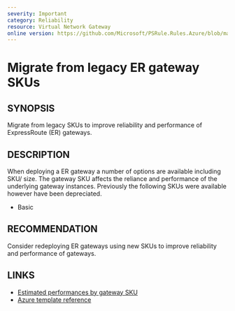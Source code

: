 ```yaml
---
severity: Important
category: Reliability
resource: Virtual Network Gateway
online version: https://github.com/Microsoft/PSRule.Rules.Azure/blob/main/docs/rules/en/Azure.VNG.ERLegacySKU.md
---
```


# Migrate from legacy ER gateway SKUs

## SYNOPSIS

Migrate from legacy SKUs to improve reliability and performance of ExpressRoute (ER) gateways.

## DESCRIPTION

When deploying a ER gateway a number of options are available including SKU/ size.
The gateway SKU affects the reliance and performance of the underlying gateway instances.
Previously the following SKUs were available however have been depreciated.

- Basic

## RECOMMENDATION

Consider redeploying ER gateways using new SKUs to improve reliability and performance of gateways.

## LINKS

- [Estimated performances by gateway SKU](https://docs.microsoft.com/en-us/azure/expressroute/expressroute-about-virtual-network-gateways#aggthroughput)
- [Azure template reference](https://docs.microsoft.com/en-us/azure/templates/microsoft.network/virtualnetworkgateways)
